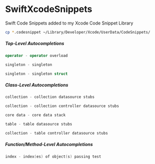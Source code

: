 # SwiftXcodeSnippets
Swift Code Snippets added to my Xcode Code Snippet Library

```bash
cp *.codesnippet ~/Library/Developer/Xcode/UserData/CodeSnippets/
```

##### Top-Level Autocompletions
```swift
operator - operator overload
```

```swift
singleton - singleton
```

```swift
singleton - singleton struct
```

##### Class-Level Autocompletions
```swift
collection - collection datasource stubs
```
```swift
collection - collection controller datasource stubs
```
```swift
core data - core data stack
```
```swift
table - table datasource stubs
```
```swift
collection - table controller datasource stubs
```

##### Function/Method-Level Autocompletions
```swift
index - index(es) of object(s) passing test
```
